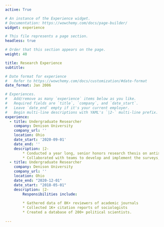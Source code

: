 ```yaml
---
active: True

# An instance of the Experience widget.
# Documentation: https://wowchemy.com/docs/page-builder/
widget: experience

# This file represents a page section.
headless: true

# Order that this section appears on the page.
weight: 40

title: Research Experience
subtitle:

# Date format for experience
#   Refer to https://wowchemy.com/docs/customization/#date-format
date_format: Jan 2006

# Experiences.
#   Add/remove as many `experience` items below as you like.
#   Required fields are `title`, `company`, and `date_start`.
#   Leave `date_end` empty if it's your current employer.
#   Begin multi-line descriptions with YAML's `|2-` multi-line prefix.
experience:
  - title: Undergraduate Researcher
    company: Denison University
    company_url: ''
    location: Ohio
    date_start: '2020-09-01'
    date_end: ''
    description: |2-
        * Conducted a year long, senior honors research thesis on antisemitic sentiment among the   American Left, comparing college students to the general public. Created experimental and cross-sectional survey questions to elicit implicit biases against Jews as well as overt antisemitic sentiment; analyzed responses using quantitative and qualitative methodologies.
        * Collaborated with teams to develop and implement the surveys, which received 1,870 responses nationally and 600 responses from Denison University students.
  - title: Undergraduate Researcher
    company: Denison University
    company_url: ''
    location: Ohio
    date_end: "2020-12-01"
    date_start: "2018-05-01"
    description: |2-
        Responsibilities include:
        
        * Gathered data of 8K+ reviewers of academic journals
        * Collected 1K+ citation reports of sociologists 
        * Created a database of 200+ political scientists.
    
---
```

